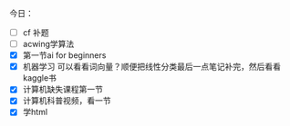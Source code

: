 今日：
- [ ] cf 补题
- [ ] acwing学算法
- [x] 第一节ai for beginners
- [x] 机器学习 可以看看词向量？顺便把线性分类最后一点笔记补完，然后看看kaggle书
- [x] 计算机缺失课程第一节
- [x] 计算机科普视频，看一节
- [x] 学html
